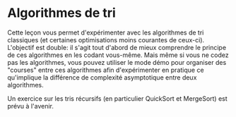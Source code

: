 # Algorithmes de tri #
Cette leçon vous permet d'expérimenter avec les algorithmes de tri
classiques (et certaines optimisations moins courantes de
ceux-ci). L'objectif est double: il s'agit tout d'abord de mieux comprendre
le principe de ces algorithmes en les codant vous-même.  Mais même si vous
ne codez pas les algorithmes, vous pouvez utiliser le mode démo pour
organiser des "courses" entre ces algorithmes afin d'expérimenter en
pratique ce qu'implique la différence de complexité asymptotique entre deux
algorithmes.

Un exercice sur les tris récursifs (en particulier QuickSort et MergeSort)
est prévu à l'avenir.

